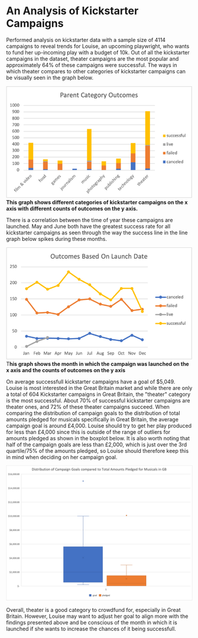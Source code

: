 # An Analysis of Kickstarter Campaigns
Performed analysis on kickstarter data with a sample size of 4114 campaigns to reveal trends for Louise, an upcoming playwright, who wants to fund her up-incoming play with a budget of 10k. Out of all the kickstarter campaigns in the dataset, theater campaigns are the most popular and  approximately 64% of these campaigns were successful. The ways in which theater compares to other categories of kickstarter campaigns can be visually seen in the graph below.

![Parent_Category_Outcomes](Parent_Category_Outcomes.png) **This graph shows different categories of kickstarter campaigns on the x axis with different counts of outcomes on the y axis.**

There is a correlation between the time of year these campaigns are launched. May and June both have the greatest success rate for all kickstarter campaigns as seen through the way the success line in the line graph below spikes during these months.

![Outcomes_Launch_Date](Outcomes_Launch_Date.png) T**his graph shows the month in which the campaign was launched on the x axis and the counts of outcomes on the y axis**

On average successfull kickstarter campaigns have a goal of $5,049. Louise is most interested in the Great Britain market and while there are only a total of 604 Kickstarter campaigns in Great Britain, the "theater" category is the most successful. About 70% of successful kickstarter campaigns are theater ones, and 72% of these theater campaigns succeed. When comparing the distribution of campaign goals to the distribution of total amounts pledged for musicals specifically in Great Britain, the average campaign goal is around £4,000. Louise should try to get her play produced for less than £4,000 since this is outside of the range of outliers for amounts pledged as shown in the boxplot below. It is also worth noting that half of the campaign goals are less than £2,000, which is just over the 3rd quartile/75% of the amounts pledged, so Louise should therefore keep this in mind when deciding on her campaign goal. 


![BoxPlot](BoxPlot.png)

Overall, theater is a good category to crowdfund for, especially in Great Britain. However, Louise may want to adjust her goal to align more with the findings presented above and be conscious of the month in which it is launched if she wants to increase the chances of it being successfull.
